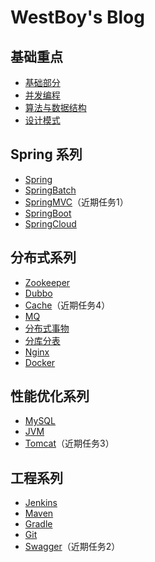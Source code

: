 # WestBoy's Blog

## 基础重点

* [基础部分]()
* [并发编程]()
* [算法与数据结构]()
* [设计模式](repository/基础重点/设计模式/index.md)

## Spring 系列

* [Spring](repository/spring系列/spring/index.md)
* [SpringBatch]()
* [SpringMVC]()（近期任务1）
* [SpringBoot]()
* [SpringCloud]()


## 分布式系列

* [Zookeeper]()
* [Dubbo]()
* [Cache](repository/分布式系列/cache/index.md)（近期任务4）
* [MQ]()
* [分布式事物]()
* [分库分表]()
* [Nginx]()
* [Docker]()

## 性能优化系列

* [MySQL]()
* [JVM](repository/性能优化系列/jvm/index.md)
* [Tomcat]()（近期任务3）

## 工程系列

* [Jenkins]()
* [Maven]()
* [Gradle]()
* [Git]()
* [Swagger]()（近期任务2）

